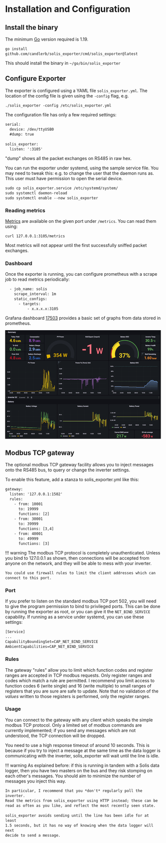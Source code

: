 # Installation and Configuration

## Install the binary

The minimum [Go](https://go.dev/dl/) version required is 1.19.

```
go install github.com/candlerb/solis_exporter/cmd/solis_exporter@latest
```

This should install the binary in `~/go/bin/solis_exporter`

## Configure Exporter

The exporter is configured using a YAML file `solis_exporter.yml`. The
location of the config file is given using the `-config` flag, e.g.

```
./solis_exporter -config /etc/solis_exporter.yml
```

The configuration file has only a few required settings:

```
serial:
  device: /dev/ttyUSB0
  #dump: true

solis_exporter:
  listen: ':3105'
```

"dump" shows all the packet exchanges on RS485 in raw hex.

You can run the exporter under systemd, using the sample service file.  You
may need to tweak this: e.g.  to change the user that the daemon runs as. 
This user must have permission to open the serial device.

```
sudo cp solis_exporter.service /etc/systemd/system/
sudo systemctl daemon-reload
sudo systemctl enable --now solis_exporter
```

### Reading metrics

[Metrics](../metrics/) are available on the given port under `/metrics`. 
You can read them using:

```
curl 127.0.0.1:3105/metrics
```

Most metrics will not appear until the first successfully sniffed packet
exchanges.

### Dashboard

Once the exporter is running, you can configure prometheus with a scrape job
to read metrics periodically:

```
  - job_name: solis
    scrape_interval: 1m
    static_configs:
      - targets:
          - x.x.x.x:3105
```

Grafana dashboard [17503](https://grafana.com/grafana/dashboards/17503)
provides a basic set of graphs from data stored in prometheus.

![Dashboard 17503](dashboard.png)

## Modbus TCP gateway

The optional modbus TCP gateway facility allows you to inject messages onto
the RS485 bus, to query or change the inverter settings.

To enable this feature, add a stanza to solis_exporter.yml like this:

```
gateway:
  listen: '127.0.0.1:1502'
  rules:
    - from: 10001
      to: 19999
      functions: [2]
    - from: 30001
      to: 39999
      functions: [3,4]
    - from: 40001
      to: 49999
      functions: [3]
```

!!! warning
    The modbus TCP protocol is completely unauthenticated.  Unless you bind
    to 127.0.0.1 as shown, then connections will be accepted from anyone
    on the network, and they will be able to mess with your inverter.

    You could use firewall rules to limit the client addresses which can
    connect to this port.

### Port

If you prefer to listen on the standard modbus TCP port 502, you will need
to give the program permission to bind to privileged ports.  This can be
done by running the exporter as root, or you can give it the
`NET_BIND_SERVICE` capability.  If running as a service under systemd, you
can use these settings:

```
[Service]
...
CapabilityBoundingSet=CAP_NET_BIND_SERVICE
AmbientCapabilities=CAP_NET_BIND_SERVICE
```

### Rules

The gateway "rules" allow you to limit which function codes and register
ranges are accepted in TCP modbus requests.  Only register ranges and codes
which match a rule are permitted.  I recommend you limit access to function
codes 6 (write single) and 16 (write multiple) to small ranges of registers
that you are sure are safe to update.  Note that no validation of the
*values* written to those registers is performed, only the register ranges.

### Usage

You can connect to the gateway with any client which speaks the simple
modbus TCP protocol.  Only a limited set of modbus commands are currently
implemented; if you send any messages which are not understood, the TCP
connection will be dropped.

You need to use a high response timeout of around 10 seconds.  This is
because if you try to inject a message at the same time as the data logger
is communicating with the inverter, solis_exporter will wait until the line
is idle.

!!! warning
    As explained before: if this is running in tandem with a Solis data
    logger, then you have two masters on the bus and they risk stomping on
    each other's messages.  You should aim to minimize the number of
    messages you inject this way.

    In particular, I recommend that you *don't* regularly poll the inverter.
    Read the metrics from solis_exporter using HTTP instead; these can be
    read as often as you like, and reflect the most recently seen state.

    solis_exporter avoids sending until the line has been idle for at least
    1.5 seconds, but it has no way of knowing when the data logger will next
    decide to send a message.
